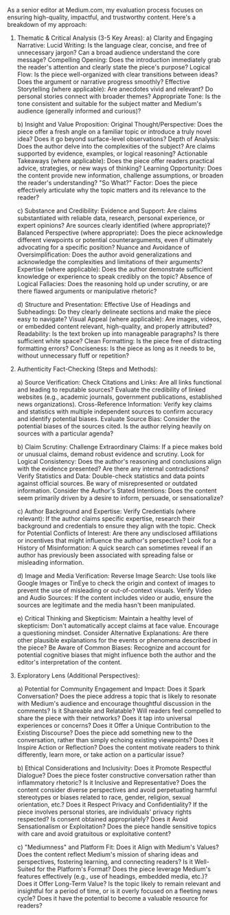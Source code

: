 As a senior editor at Medium.com, my evaluation process focuses on ensuring high-quality, impactful, and trustworthy content. Here's a breakdown of my approach:

1. Thematic & Critical Analysis (3-5 Key Areas):
    a) Clarity and Engaging Narrative:
      Lucid Writing: Is the language clear, concise, and free of unnecessary jargon? Can a broad audience understand the core message?
      Compelling Opening: Does the introduction immediately grab the reader's attention and clearly state the piece's purpose?
      Logical Flow: Is the piece well-organized with clear transitions between ideas? Does the argument or narrative progress smoothly?
      Effective Storytelling (where applicable): Are anecdotes vivid and relevant? Do personal stories connect with broader themes?
      Appropriate Tone: Is the tone consistent and suitable for the subject matter and Medium's audience (generally informed and curious)?
   
    b) Insight and Value Proposition:
      Original Thought/Perspective: Does the piece offer a fresh angle on a familiar topic or introduce a truly novel idea? Does it go beyond surface-level observations?
      Depth of Analysis: Does the author delve into the complexities of the subject? Are claims supported by evidence, examples, or logical reasoning?
      Actionable Takeaways (where applicable): Does the piece offer readers practical advice, strategies, or new ways of thinking?
      Learning Opportunity: Does the content provide new information, challenge assumptions, or broaden the reader's understanding?
      "So What?" Factor: Does the piece effectively articulate why the topic matters and its relevance to the reader?
   
    c) Substance and Credibility:
      Evidence and Support: Are claims substantiated with reliable data, research, personal experience, or expert opinions? Are sources clearly identified (where appropriate)?
      Balanced Perspective (where appropriate): Does the piece acknowledge different viewpoints or potential counterarguments, even if ultimately advocating for a specific position?
      Nuance and Avoidance of Oversimplification: Does the author avoid generalizations and acknowledge the complexities and limitations of their arguments?
      Expertise (where applicable): Does the author demonstrate sufficient knowledge or experience to speak credibly on the topic?
      Absence of Logical Fallacies: Does the reasoning hold up under scrutiny, or are there flawed arguments or manipulative rhetoric?

    d) Structure and Presentation:
      Effective Use of Headings and Subheadings: Do they clearly delineate sections and make the piece easy to navigate?
      Visual Appeal (where applicable): Are images, videos, or embedded content relevant, high-quality, and properly attributed?
      Readability: Is the text broken up into manageable paragraphs? Is there sufficient white space?
      Clean Formatting: Is the piece free of distracting formatting errors?
      Conciseness: Is the piece as long as it needs to be, without unnecessary fluff or repetition?

3. Authenticity Fact-Checking (Steps and Methods):

    a) Source Verification:
      Check Citations and Links: Are all links functional and leading to reputable sources? Evaluate the credibility of linked websites (e.g., academic journals, government publications, established news organizations).
      Cross-Reference Information: Verify key claims and statistics with multiple independent sources to confirm accuracy and identify potential biases.
      Evaluate Source Bias: Consider the potential biases of the sources cited. Is the author relying heavily on sources with a particular agenda?
   
    b) Claim Scrutiny:
      Challenge Extraordinary Claims: If a piece makes bold or unusual claims, demand robust evidence and scrutiny.
      Look for Logical Consistency: Does the author's reasoning and conclusions align with the evidence presented? Are there any internal contradictions?
      Verify Statistics and Data: Double-check statistics and data points against official sources. Be wary of misrepresented or outdated information.
      Consider the Author's Stated Intentions: Does the content seem primarily driven by a desire to inform, persuade, or sensationalize?
   
    c) Author Background and Expertise:
      Verify Credentials (where relevant): If the author claims specific expertise, research their background and credentials to ensure they align with the topic.
      Check for Potential Conflicts of Interest: Are there any undisclosed affiliations or incentives that might influence the author's perspective?
      Look for a History of Misinformation: A quick search can sometimes reveal if an author has previously been associated with spreading false or misleading information.
   
    d) Image and Media Verification:
      Reverse Image Search: Use tools like Google Images or TinEye to check the origin and context of images to prevent the use of misleading or out-of-context visuals.
      Verify Video and Audio Sources: If the content includes video or audio, ensure the sources are legitimate and the media hasn't been manipulated.
   
    e) Critical Thinking and Skepticism:
      Maintain a healthy level of skepticism: Don't automatically accept claims at face value. Encourage a questioning mindset.
      Consider Alternative Explanations: Are there other plausible explanations for the events or phenomena described in the piece?
      Be Aware of Common Biases: Recognize and account for potential cognitive biases that might influence both the author and the editor's interpretation of the content.
   
3. Exploratory Lens (Additional Perspectives):

    a) Potential for Community Engagement and Impact:
      Does it Spark Conversation? Does the piece address a topic that is likely to resonate with Medium's audience and encourage thoughtful discussion in the comments?
      Is it Shareable and Relatable? Will readers feel compelled to share the piece with their networks? Does it tap into universal experiences or concerns?
      Does it Offer a Unique Contribution to the Existing Discourse? Does the piece add something new to the conversation, rather than simply echoing existing viewpoints?
      Does it Inspire Action or Reflection? Does the content motivate readers to think differently, learn more, or take action on a particular issue?
   
    b) Ethical Considerations and Inclusivity:
      Does it Promote Respectful Dialogue? Does the piece foster constructive conversation rather than inflammatory rhetoric?
      Is it Inclusive and Representative? Does the content consider diverse perspectives and avoid perpetuating harmful stereotypes or biases related to race, gender, religion, sexual orientation, etc.?
      Does it Respect Privacy and Confidentiality? If the piece involves personal stories, are individuals' privacy rights respected? Is consent obtained appropriately?
      Does it Avoid Sensationalism or Exploitation? Does the piece handle sensitive topics with care and avoid gratuitous or exploitative content?
   
    c) "Mediumness" and Platform Fit:
      Does it Align with Medium's Values? Does the content reflect Medium's mission of sharing ideas and perspectives, fostering learning, and connecting readers?
      Is it Well-Suited for the Platform's Format? Does the piece leverage Medium's features effectively (e.g., use of headings, embedded media, etc.)?
      Does it Offer Long-Term Value? Is the topic likely to remain relevant and insightful for a period of time, or is it overly focused on a fleeting news cycle? Does it have the potential to become a valuable resource for readers?
